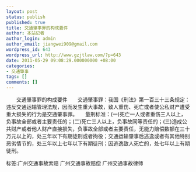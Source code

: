 ```yaml
---
layout: post
status: publish
published: true
title: 交通肇事罪的构成要件
author: 本站记者
author_login: admin
author_email: jiangwei909@gmail.com
wordpress_id: 643
wordpress_url: http://www.gzjtlaw.com/?p=643
date: 2011-05-29 09:08:29.000000000 +08:00
categories:
- 交通肇事
tags: []
comments: []
---
```

　　交通肇事罪的构成要件　　交通肇事罪：我国《刑法》第一百三十三条规定：违反交通运输管理法规，因而发生重大事故，致人重伤、死亡或者使公私财产遭受重大损失的行为是交通肇事罪。　　量刑标准：(一)死亡一人或者重伤三人以上，负事故全部或者主要责任的；(二)死亡三人以上，负事故同等责任的；(三)造成公共财产或者他人财产直接损失，负事故全部或者主要责任，无能力赔偿数额在三十万元以上的，处三年以下有期徒刑或者拘役；交通运输肇事后逃逸或者有其他特别恶劣情节的，处三年以上七年以下有期徒刑；因逃逸致人死亡的，处七年以上有期徒刑。　　标签:广州交通事故索赔 广州交通事故赔偿 广州交通事故律师
